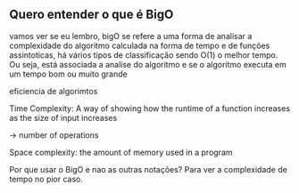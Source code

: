 ## Quero entender o que é BigO

vamos ver se eu lembro, bigO se refere a uma forma de analisar a complexidade do algoritmo
calculada na forma de tempo e de funções assintoticas, há vários tipos de classificação sendo O(1) o melhor tempo. Ou seja, está associada a analise do algoritmo e se o algoritmo executa em um tempo bom ou muito grande

eficiencia de algorimtos

Time Complexity: A way of showing how the runtime of a function increases as the size of input increases

-> number of operations

Space complexity: the amount of memory used in a program

Por que usar o BigO e nao as outras notações?
Para ver a complexidade de tempo no pior caso.
